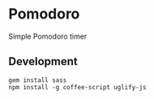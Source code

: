 # Pomodoro
Simple Pomodoro timer

## Development

```
gem install sass
npm install -g coffee-script uglify-js
```
